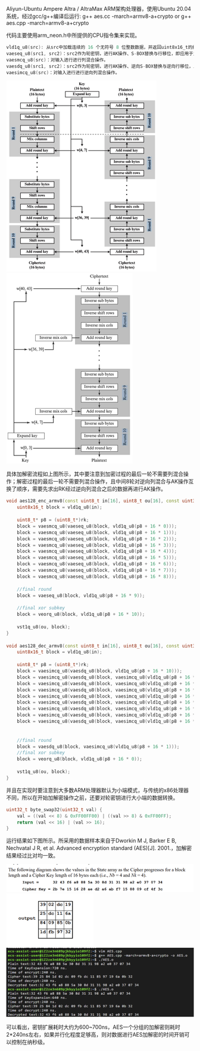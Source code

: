 Aliyun-Ubuntu Ampere Altra / AltraMax ARM架构处理器，使用Ubuntu 20.04系统，经过gcc/g++编译后运行: g++ aes.cc -march=armv8-a+crypto or g++ aes.cpp -march=armv8-a+crypto

代码主要使用arm_neon.h中所提供的CPU指令集来实现。

```c++
vld1q_u8(src): 从src中加载连续的 16 个无符号 8 位整数数据，并返回uint8x16_t的结果  
vaeseq_u8(src1, src2)：src2作为轮密钥，进行AK操作、S-BOX替换与行移位，即应用于加密过程。
vaesmcq_u8(src)：对输入进行进行列混合操作。
vaesdq_u8(src1, src2)：src2作为轮密钥，进行AK操作、逆向S-BOX替换与逆向行移位，即应用于解密过程。
vaesimcq_u8(src)：对输入进行进行逆向列混合操作。
```

<img src=".\md_image\process.jpg" alt="process" style="zoom:50%;" />

<img src=".\md_image\process2.jpg" alt="process2" style="zoom:50%;" />

具体加解密流程如上图所示，其中要注意到加密过程的最后一轮不需要列混合操作；解密过程的最后一轮不需要列混合操作，且中间8轮对逆向列混合与AK操作互换了顺序，需要先求出RK经过逆向列混合之后的数据再进行AK操作。

```c++
void aes128_enc_armv8(const uint8_t in[16], uint8_t ou[16], const uint32_t rk[44]) {
	uint8x16_t block = vld1q_u8(in);

	uint8_t* p8 = (uint8_t*)rk;
	block = vaesmcq_u8(vaeseq_u8(block, vld1q_u8(p8 + 16 * 0)));
	block = vaesmcq_u8(vaeseq_u8(block, vld1q_u8(p8 + 16 * 1)));
	block = vaesmcq_u8(vaeseq_u8(block, vld1q_u8(p8 + 16 * 2)));
	block = vaesmcq_u8(vaeseq_u8(block, vld1q_u8(p8 + 16 * 3)));
	block = vaesmcq_u8(vaeseq_u8(block, vld1q_u8(p8 + 16 * 4)));
	block = vaesmcq_u8(vaeseq_u8(block, vld1q_u8(p8 + 16 * 5)));
	block = vaesmcq_u8(vaeseq_u8(block, vld1q_u8(p8 + 16 * 6)));
	block = vaesmcq_u8(vaeseq_u8(block, vld1q_u8(p8 + 16 * 7)));
	block = vaesmcq_u8(vaeseq_u8(block, vld1q_u8(p8 + 16 * 8)));

	//final round 
	block = vaeseq_u8(block, vld1q_u8(p8 + 16 * 9));

	//final xor subkey
	block = veorq_u8(block, vld1q_u8(p8 + 16 * 10));

	vst1q_u8(ou, block);
}

void aes128_dec_armv8(const uint8_t in[16], uint8_t ou[16], const uint32_t rk[44]) {
	uint8x16_t block = vld1q_u8(in);

	uint8_t* p8 = (uint8_t*)rk;
	block = vaesimcq_u8(vaesdq_u8(block, vld1q_u8(p8 + 16 * 10)));
	block = vaesimcq_u8(vaesdq_u8(block, vaesimcq_u8(vld1q_u8(p8 + 16 * 9))));
	block = vaesimcq_u8(vaesdq_u8(block, vaesimcq_u8(vld1q_u8(p8 + 16 * 8))));
	block = vaesimcq_u8(vaesdq_u8(block, vaesimcq_u8(vld1q_u8(p8 + 16 * 7))));
	block = vaesimcq_u8(vaesdq_u8(block, vaesimcq_u8(vld1q_u8(p8 + 16 * 6))));
	block = vaesimcq_u8(vaesdq_u8(block, vaesimcq_u8(vld1q_u8(p8 + 16 * 5))));
	block = vaesimcq_u8(vaesdq_u8(block, vaesimcq_u8(vld1q_u8(p8 + 16 * 4))));
	block = vaesimcq_u8(vaesdq_u8(block, vaesimcq_u8(vld1q_u8(p8 + 16 * 3))));
	block = vaesimcq_u8(vaesdq_u8(block, vaesimcq_u8(vld1q_u8(p8 + 16 * 2))));


	//final round 
	block = vaesdq_u8(block, vaesimcq_u8(vld1q_u8(p8 + 16 * 1)));
	//final xor subkey
	block = veorq_u8(block, vld1q_u8(p8 + 16 * 0));

	vst1q_u8(ou, block);
}
```

并且在实现时要注意到大多数ARM处理器默认为小端模式，与传统的x86处理器不同，所以在开始加解密操作之前，还要对轮密钥进行大小端的数据转换。

```c++
uint32_t byte_swap32(uint32_t val) {
	val = ((val << 8) & 0xFF00FF00) | ((val >> 8) & 0xFF00FF);
	return (val << 16) | (val >> 16);
}
```

运行结果如下图所示。所采用的数据样本来自于Dworkin M J, Barker E B, Nechvatal J R, et al. Advanced encryption standard (AES)[J]. 2001.，加解密结果经过比对均一致。

<img src=".\md_image\example1.png" alt="example1" style="zoom:80%;" />

<img src=".\md_image\example2.png" alt="example2" style="zoom:80%;" />

<img src=".\md_image\AES.png" alt="AES" style="zoom:80%;" />

可以看出，密钥扩展耗时大约为600~700ns，AES一个分组的加解密则耗时2*240ns左右，如果并行化程度足够高，则对数据进行AES加解密的时间开销可以控制在纳秒级。
